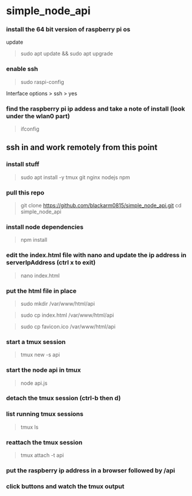 
# simple_node_api


### install the 64 bit version of raspberry pi os


update
> sudo apt update && sudo apt upgrade

### enable ssh
> sudo raspi-config

Interface options > ssh > yes

### find the raspberry pi ip addess and take a note of install (look under the wlan0 part)
> ifconfig

## ssh in and work remotely from this point

### install stuff
> sudo apt install -y tmux git nginx nodejs npm

### pull this repo
> git clone https://github.com/blackarm0815/simple_node_api.git
> cd simple_node_api

### install node dependencies
> npm install

### edit the index.html file with nano and update the ip address in serverIpAddress (ctrl x to exit)
> nano index.html

### put the html file in place
> sudo mkdir /var/www/html/api

> sudo cp index.html /var/www/html/api

> sudo cp favicon.ico /var/www/html/api

### start a tmux session
> tmux new -s api

### start the node api in tmux
> node api.js

### detach the tmux session (ctrl-b then d)

### list running tmux sessions
> tmux ls

### reattach the tmux session
> tmux attach -t api

### put the raspberry ip address in a browser followed by /api

### click buttons and watch the tmux output
